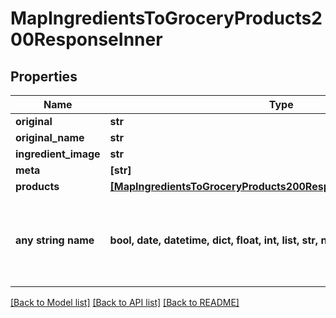 # MapIngredientsToGroceryProducts200ResponseInner


## Properties
Name | Type | Description | Notes
------------ | ------------- | ------------- | -------------
**original** | **str** |  | 
**original_name** | **str** |  | 
**ingredient_image** | **str** |  | 
**meta** | **[str]** |  | 
**products** | [**[MapIngredientsToGroceryProducts200ResponseInnerProductsInner]**](MapIngredientsToGroceryProducts200ResponseInnerProductsInner.md) |  | 
**any string name** | **bool, date, datetime, dict, float, int, list, str, none_type** | any string name can be used but the value must be the correct type | [optional]

[[Back to Model list]](../README.md#documentation-for-models) [[Back to API list]](../README.md#documentation-for-api-endpoints) [[Back to README]](../README.md)


